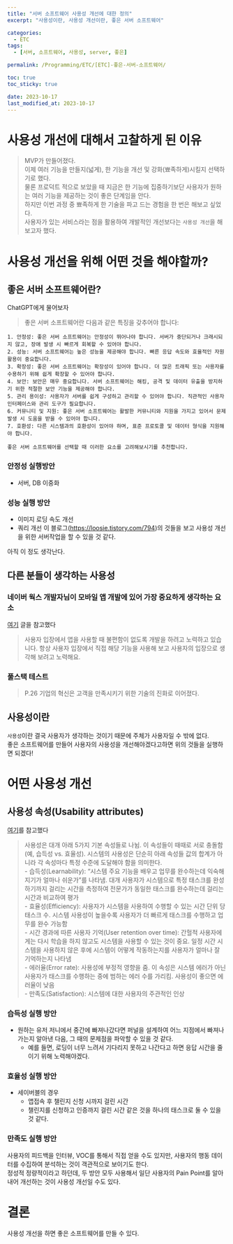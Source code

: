 ```yaml
---
title: "서버 소프트웨어 사용성 개선에 대한 정의"
excerpt: "사용성이란, 사용성 개선이란, 좋은 서버 소프트웨어"

categories:
  - ETC
tags:
  - [서버, 소프트웨어, 사용성, server, 좋은]

permalink: /Programming/ETC/[ETC]-좋은-서버-소프트웨어/

toc: true
toc_sticky: true

date: 2023-10-17
last_modified_at: 2023-10-17
---
```

# 사용성 개선에 대해서 고찰하게 된 이유
> MVP가 만들어졌다.  
이제 여러 기능을 만들지(넓게), 한 기능을 개선 및 강화(뾰족하게)시킬지 선택하기로 했다.  
물론 프로덕트 적으로 보았을 때 지금은 한 기능에 집중하기보단 사용자가 원하는 여러 기능을 제공하는 것이 좋은 단계임을 안다.  
하지만 이번 과정 중 뾰족하게 한 기술을 파고 드는 경험을 한 번은 해보고 싶었다.  
사용자가 있는 서비스라는 점을 활용하여 개발적인 개선보다는 `사용성 개선`을 해보고자 했다.

# 사용성 개선을 위해 어떤 것을 해야할까?
## 좋은 서버 소프트웨어란?
ChatGPT에게 물어보자
>   좋은 서버 소프트웨어란 다음과 같은 특징을 갖추어야 합니다:

    1. 안정성: 좋은 서버 소프트웨어는 안정성이 뛰어나야 합니다. 서버가 중단되거나 크래시되지 않고, 장애 발생 시 빠르게 회복할 수 있어야 합니다.
    2. 성능: 서버 소프트웨어는 높은 성능을 제공해야 합니다. 빠른 응답 속도와 효율적인 자원 활용이 중요합니다.
    3. 확장성: 좋은 서버 소프트웨어는 확장성이 있어야 합니다. 더 많은 트래픽 또는 사용자를 수용하기 위해 쉽게 확장할 수 있어야 합니다.
    4. 보안: 보안은 매우 중요합니다. 서버 소프트웨어는 해킹, 공격 및 데이터 유출을 방지하기 위한 적절한 보안 기능을 제공해야 합니다.
    5. 관리 용이성: 사용자가 서버를 쉽게 구성하고 관리할 수 있어야 합니다. 직관적인 사용자 인터페이스와 관리 도구가 필요합니다.
    6. 커뮤니티 및 지원: 좋은 서버 소프트웨어는 활발한 커뮤니티와 지원을 가지고 있어서 문제 발생 시 도움을 받을 수 있어야 합니다.
    7. 호환성: 다른 시스템과의 호환성이 있어야 하며, 표준 프로토콜 및 데이터 형식을 지원해야 합니다.

    좋은 서버 소프트웨어를 선택할 때 이러한 요소를 고려해보시기를 추천합니다.


### 안정성 실행방안
- 서버, DB 이중화

### 성능 실행 방안
- 이미지 로딩 속도 개선
- 쿼리 개선
이 블로그(https://loosie.tistory.com/794)의 것들을 보고 사용성 개선을 위한 서버작업을 할 수 있을 것 같다.

아직 이 정도 생각난다.  

## 다른 분들이 생각하는 사용성
### 네이버 웍스 개발자님이 모바일 앱 개발에 있어 가장 중요하게 생각하는 요소
[여기](https://naver.worksmobile.com/blog/workstory5/) 글을 참고했다
> 사용자 입장에서 앱을 사용할 때 불편함이 없도록 개발을 하려고 노력하고 있습니다. 
  항상 사용자 입장에서 직접 해당 기능을 사용해 보고 사용자의 입장으로 생각해 보려고 노력해요. 

### 풀스택 테스트
> P.26 
  기업의 혁신은 고객을 만족시키기 위한 기술의 진화로 이어졌다.


## 사용성이란
`사용성`이란 결국 사용자가 생각하는 것이기 때문에 주체가 사용자일 수 밖에 없다.  
좋은 소프트웨어를 만들어 사용자의 사용성을 개선해야겠다고하면 위의 것들을 실행하면 되겠다!


# 어떤 사용성 개선
## 사용성 속성(Usability attributes)
[여기](https://grapevine9700.tistory.com/165)를 참고했다
>  사용성은 대개 아래 5가지 기본 속성들로 나뉨. 이 속성들이 때때로 서로 충돌함(예, 습득성 vs. 효율성). 시스템의 사용성은 단순히 아래 속성들 값의 합계가     아니라 각 속성마다 특정 수준에 도달해야 함을 의미한다.  
    - 습득성(Learnability): “시스템 주요 기능을 배우고 업무를 완수하는데 익숙해지기가 얼마나 쉬운가”를 나타냄. 대개 사용자가 시스템으로 특정 태스크를 완성하기까지 걸리는 시간을 측정하여 전문가가 동일한 태스크를 완수하는데 걸리는 시간과 비교하여 평가  
    - 효율성(Efficiency): 사용자가 시스템을 사용하여 수행할 수 있는 시간 단위 당 태스크 수. 시스템 사용성이 높을수록 사용자가 더 빠르게 태스크를 수행하고 업무를 완수 가능함  
    - 시간 경과에 따른 사용자 기억(User retention over time): 간헐적 사용자에게는 다시 학습을 하지 않고도 시스템을 사용할 수 있는 것이 중요. 일정 시간 시스템을 사용하지 않은 후에 시스템이 어떻게 작동하는지를 사용자가 얼마나 잘 기억하는지 나타냄  
    - 에러율(Error rate): 사용성에 부정적 영향을 줌. 이 속성은 시스템 에러가 아닌 사용자가 태스크를 수행하는 중에 범하는 에러 수를 가리킴. 사용성이 좋으면 에러율이 낮음  
    - 만족도(Satisfaction): 시스템에 대한 사용자의 주관적인 인상  

### 습득성 실행 방안
- 원하는 유저 저니에서 중간에 빠져나갔다면 퍼널을 설계하여 어느 지점에서 빠져나가는지 알아낸 다음, 그 때의 문제점을 파악할 수 있을 것 같다.
  - 예를 들면, 로딩이 너무 느려서 기다리지 못하고 나간다고 하면 응답 시간을 줄이기 위해 노력해야겠다.

### 효율성 실행 방안
- 세이버블의 경우
  - 앱접속 후 챌린지 신청 시까지 걸린 시간
  - 챌린지를 신청하고 인증까지 걸린 시간 
같은 것을 하나의 태스크로 둘 수 있을 것 같다.

### 만족도 실행 방안
사용자의 피드백을 인터뷰, VOC를 통해서 직접 얻을 수도 있지만, 사용자의 행동 데이터를 수집하여 분석하는 것이 객관적으로 보이기도 한다.  
정성적 정량적이라고 하던데, 두 방안 모두 사용해서 일단 사용자의 Pain Point를 알아내어 개선하는 것이 사용성 개선일 수도 있다.

# 결론
사용성 개선을 하면 좋은 소프트웨어를 만들 수 있다.  

